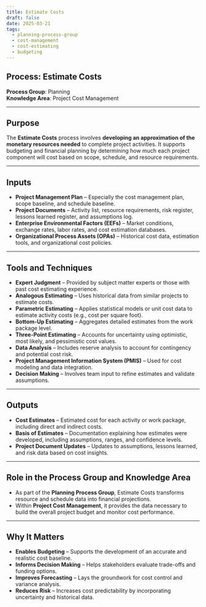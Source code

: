 ```yaml
---
title: Estimate Costs  
draft: false
date: 2025-03-21  
tags:  
  - planning-process-group  
  - cost-management  
  - cost-estimating  
  - budgeting  
---
```


## Process: Estimate Costs

**Process Group**: Planning  
**Knowledge Area**: Project Cost Management  

---

## Purpose

The **Estimate Costs** process involves **developing an approximation of the monetary resources needed** to complete project activities. It supports budgeting and financial planning by determining how much each project component will cost based on scope, schedule, and resource requirements.

---

## Inputs

- **Project Management Plan** – Especially the cost management plan, scope baseline, and schedule baseline.
- **Project Documents** – Activity list, resource requirements, risk register, lessons learned register, and assumptions log.
- **Enterprise Environmental Factors (EEFs)** – Market conditions, exchange rates, labor rates, and cost estimation databases.
- **Organizational Process Assets (OPAs)** – Historical cost data, estimation tools, and organizational cost policies.

---

## Tools and Techniques

- **Expert Judgment** – Provided by subject matter experts or those with past cost estimating experience.
- **Analogous Estimating** – Uses historical data from similar projects to estimate costs.
- **Parametric Estimating** – Applies statistical models or unit cost data to estimate activity costs (e.g., cost per square foot).
- **Bottom-Up Estimating** – Aggregates detailed estimates from the work package level.
- **Three-Point Estimating** – Accounts for uncertainty using optimistic, most likely, and pessimistic cost values.
- **Data Analysis** – Includes reserve analysis to account for contingency and potential cost risk.
- **Project Management Information System (PMIS)** – Used for cost modeling and data integration.
- **Decision Making** – Involves team input to refine estimates and validate assumptions.

---

## Outputs

- **Cost Estimates** – Estimated cost for each activity or work package, including direct and indirect costs.
- **Basis of Estimates** – Documentation explaining how estimates were developed, including assumptions, ranges, and confidence levels.
- **Project Document Updates** – Updates to assumptions, lessons learned, and risk data based on cost insights.

---

## Role in the Process Group and Knowledge Area

- As part of the **Planning Process Group**, Estimate Costs transforms resource and schedule data into financial projections.
- Within **Project Cost Management**, it provides the data necessary to build the overall project budget and monitor cost performance.

---

## Why It Matters

- **Enables Budgeting** – Supports the development of an accurate and realistic cost baseline.
- **Informs Decision Making** – Helps stakeholders evaluate trade-offs and funding options.
- **Improves Forecasting** – Lays the groundwork for cost control and variance analysis.
- **Reduces Risk** – Increases cost predictability by incorporating uncertainty and historical data.
